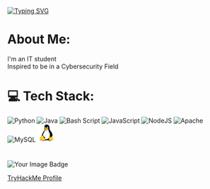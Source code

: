 [![Typing SVG](https://readme-typing-svg.demolab.com?font=Fira+Code&pause=1000&width=435&lines=What's+up!+I'm+JM+-+aka+dd0x)](https://git.io/typing-svg)

#  About Me:
I'm an IT student<br> Inspired to be in a Cybersecurity Field


# 💻 Tech Stack:
![Python](https://img.shields.io/badge/python-3670A0?style=for-the-badge&logo=python&logoColor=ffdd54) ![Java](https://img.shields.io/badge/java-%23ED8B00.svg?style=for-the-badge&logo=openjdk&logoColor=white) ![Bash Script](https://img.shields.io/badge/bash_script-%23121011.svg?style=for-the-badge&logo=gnu-bash&logoColor=white) ![JavaScript](https://img.shields.io/badge/javascript-%23323330.svg?style=for-the-badge&logo=javascript&logoColor=%23F7DF1E) ![NodeJS](https://img.shields.io/badge/node.js-6DA55F?style=for-the-badge&logo=node.js&logoColor=white) ![Apache](https://img.shields.io/badge/apache-%23D42029.svg?style=for-the-badge&logo=apache&logoColor=white) ![MySQL](https://img.shields.io/badge/mysql-4479A1.svg?style=for-the-badge&logo=mysql&logoColor=white)
<img src="https://raw.githubusercontent.com/devicons/devicon/master/icons/linux/linux-original.svg" alt="linux" width="40" height="40"/> </a> </p>

#


<img src="https://tryhackme-badges.s3.amazonaws.com/dd0x.png" alt="Your Image Badge" />

[TryHackMe Profile](https://tryhackme.com/p/dd0x)



